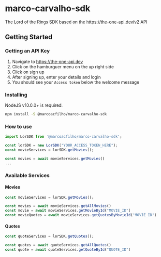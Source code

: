 # marco-carvalho-sdk

The Lord of the Rings SDK based on the <https://the-one-api.dev/v2> API

## Getting Started

### Getting an API Key

1. Navigate to <https://the-one-api.dev>
2. Click on the hamburguer menu on the up right side
3. Click on sign up
4. After signing up, enter your details and login
5. You should see your `Access token` below the welcome message

### Installing

NodeJS v10.0.0+ is required.

```sh
npm install -S @marcoacfilho/marco-carvalho-sdk
```

### How to use

```js
import LorSDK from '@marcoacfilho/marco-carvalho-sdk';

const lorSDK = new LorSDK("YOUR_ACCESS_TOKEN_HERE");
const movieServices = lorSDK.getMovies();

const movies = await movieServices.getMovies()
...
```

### Available Services

#### Movies

```js
const movieServices = lorSDK.getMovies();

const movies = await movieServices.getAllMovies()
const movie = await movieServices.getMovieById("MOVIE_ID")
const movieQuotes = await movieServices.getQuotesByMovieId("MOVIE_ID")
```

#### Quotes

```js
const quoteServices = lorSDK.getQuotes();

const quotes = await quoteServices.getAllQuotes()
const quote = await quoteServices.getQuoteById("QUOTE_ID")
```
